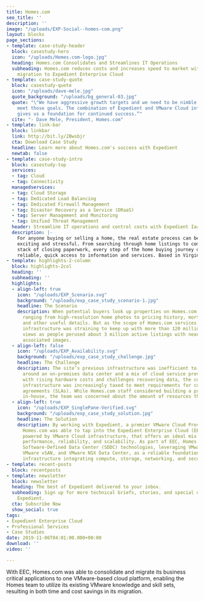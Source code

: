 ```yaml
---
title: Homes.com
seo_title: ''
description: ''
image: "/uploads/EXP-Social--homes-com.png"
layout: blocks
page_sections:
- template: case-study-header
  block: casestudy-hero
  icon: "/uploads/Homes.com-logo.jpg"
  heading: Homes.com Consolidates and Streamlines IT Operations
  subheading: Homes.com reduces costs and increases speed to market with infrastructure
    migration to Expedient Enterprise Cloud
- template: case-study-quote
  block: casestudy-quote
  icon: "/uploads/dave-mele.jpg"
  quote_background: "/uploads/bg_general-03.jpg"
  quote: "\"We have aggressive growth targets and we need to be nimble to scale to
    meet those goals. The combination of Expedient and VMware Cloud infrastructure
    gives us a foundation for continued success.”"
  cite: "- Dave Mele, President, Homes.com"
- template: link-bar
  block: linkbar
  link: http://bit.ly/2Bwsbjr
  cta: Download Case Study
  headline: Learn more about Homes.com's success with Expedient
  newtab: false
- template: case-study-intro
  block: casestudy-top
  services:
  - tag: Cloud
  - tag: Connectivity
  managedservices:
  - tag: Cloud Storage
  - tag: Dedicated Load Balancing
  - tag: Dedicated Firewall Management
  - tag: Disaster Recovery as a Service (DRaaS)
  - tag: Server Management and Monitoring
  - tag: Unified Threat Management
  header: Streamline IT operations and control costs with Expedient IaaS
  description: |-
    For anyone buying or selling a home, the real estate process can be at once
    exciting and stressful. From searching through home listings to completing a
    stack of closing paperwork, every step of the home buying journey demands
    reliable, quick access to information and services. Based in Virginia, Homes.com simplifies how people find, rent, and sell homes or commercial properties. Along with offering a directory of more than three million property listings, Homes.com tools include Match, Snap & Search, and Homes Connect to further aid linking brokers and customers with the perfect properties. Over the years, demand for Homes.com services has continued to rise, placing more pressure than ever on the company’s aging, on-premises IT environment.
- template: highlights-2-column
  block: highlights-2col
  heading: ''
  subheading: ''
  highlights:
  - align-left: true
    icon: "/uploads/EXP_Scenario.svg"
    background: "/uploads/exp_case_study_scenario-1.jpg"
    headline: The Scenario
    description: When potential buyers look up properties on Homes.com, they see information
      ranging from high-resolution home photos to pricing history, mortgage resources,
      and other useful details. But as the scope of Homes.com services grew, the company’s
      infrastructure was straining to keep up with more than 120 million monthly page
      views as people perused about 3 million active listings with nearly 2.6 billion
      associated images.
  - align-left: false
    icon: "/uploads/EXP_Availability.svg"
    background: "/uploads/exp_case_study_challenge.jpg"
    headline: The Challenge
    description: The site’s previous infrastructure was inefficient to manage, built
      around an on-premises data center and a mix of cloud service providers. Along
      with rising hardware costs and challenges recovering data, the company’s legacy
      infrastructure was increasingly taxed to meet requirements for customer service-level
      agreements (SLAs). While Homes.com staff considered building a private cloud
      in-house, the team was concerned about the amount of resources that would require.
  - align-left: true
    icon: "/uploads/EXP_SinglePane-Verified.svg"
    background: "/uploads/exp_case_study_solution.jpg"
    headline: The Solution
    description: By working with Expedient, a premier VMware Cloud Provider partner,
      Homes.com was able to tap into the Expedient Enterprise Cloud (EEC) solution,
      powered by VMware Cloud infrastructure, that offers an ideal mix of cost-effective
      performance, reliability, and scalability. As part of EEC, Homes.com uses VMware
      Software-Defined Data Center (SDDC) technologies, leveraging VMware vSphere,
      VMware vSAN, and VMware NSX Data Center, as a reliable foundation for its virtualized
      infrastructure integrating compute, storage, networking, and security.
- template: recent-posts
  block: recentposts
- template: newsletter
  block: newsletter
  heading: The best of Expedient delivered to your inbox.
  subheading: Sign up for more technical briefs, stories, and special offers from
    Expedient.
  cta: Subscribe Now
  show_social: true
tags:
- Expedient Enterprise Cloud
- Professional Services
- Case Studies
date: 2019-11-06T04:01:00.000+00:00
download: ''
video: ''

---
```

With EEC, Homes.com was able to consolidate and migrate its business critical applications to one VMware-based cloud platform, enabling the Homes team to utilize its existing VMware knowledge and skill sets, resulting in both time and cost savings in its migration.